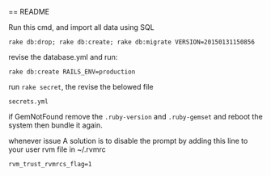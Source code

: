 == README

Run this cmd, and import all data using SQL
```
rake db:drop; rake db:create; rake db:migrate VERSION=20150131150856
```

revise the database.yml and run:
```
rake db:create RAILS_ENV=production
```

run `rake secret`, the revise the belowed file
```
secrets.yml
```

if GemNotFound
remove the `.ruby-version` and `.ruby-gemset` and reboot the system
then bundle it again.

whenever issue
A solution is to disable the prompt by adding this line to your user rvm file in ~/.rvmrc
```
rvm_trust_rvmrcs_flag=1
```